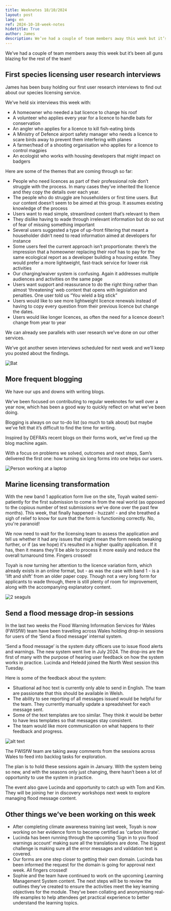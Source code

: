 ```yaml
---
title: Weeknotes 18/10/2024
layout: post
lang: en
ref: 2024-10-18-week-notes
hidetitle: True
author: James
description: We’ve had a couple of team members away this week but it’s been all guns blazing for the rest of the team! 
---
```


We’ve had a couple of team members away this week but it’s been all guns blazing for the rest of the team! 

## First species licensing user research interviews

James has been busy holding our first user research interviews to find out about our species licensing service. 

We’ve held six interviews this week with: 

+ A homeowner who needed a bat licence to change his roof
+ A volunteer who applies every year for a licence to handle bats for conservation
+ An angler who applies for a licence to kill fish-eating birds
+ A Ministry of Defence airport safety manager who needs a licence to scare birds away to prevent them interfering with planes
+ A farmer/head of a shooting organisation who applies for a licence to control magpies
+ An ecologist who works with housing developers that might impact on badgers 

Here are some of the themes that are coming through so far: 

+ People who need licences as part of their professional role don’t struggle with the process. In many cases they’ve inherited the licence and they copy the details over each year.
+ The people who do struggle are householders or first time users. But our content doesn’t seem to be aimed at this group. It assumes existing knowledge of the process
+ Users want to read simple, streamlined content that’s relevant to them
+ They dislike having to wade through irrelevant information but do so out of fear of missing something important
+ Several users suggested a type of up-front filtering that meant a householder didn’t need to read information aimed at developers for instance
+ Some users feel the current approach isn’t proportionate: there’s the impression that a homeowner replacing their roof has to pay for the same ecological report as a developer building a housing estate. They would prefer a more lightweight, fast-track service for lower risk activities
+ Our charging/waiver system is confusing. Again it addresses multiple audiences and activities on the same page
+ Users want support and reassurance to do the right thing rather than almost ‘threatening’ web content that opens with legislation and penalties. One user told us “You wield a big stick”
+ Users would like to see more lightweight licence renewals instead of having to copy every question from their previous licence but change the dates.
+ Users would like longer licences, as often the need for a licence doesn’t change from year to year

We can already see parallels with user research we’ve done on our other services. 

We’ve got another seven interviews scheduled for next week and we’ll keep you posted about the findings. 

![Bat](https://github.com/nrw-digital/week-notes/blob/90070b24493378962c049574342c393ba8339481/images/18102024-001.jpg?raw=true)

## More frequent blogging

We have our ups and downs with writing blogs. 

We’ve been focused on contributing to regular weeknotes for well over a year now, which has been a good way to quickly reflect on what we’ve been doing. 

Blogging is always on our to-do list (so much to talk about) but maybe we’ve felt that it’s difficult to find the time for writing. 

Inspired by DEFRA’s recent blogs on their forms work, we’ve fired up the blog machine again. 

With a focus on problems we solved, outcomes and next steps, Sam’s delivered the first one: how turning six long forms into one helps our users. 

![Person working at a laptop](https://github.com/nrw-digital/week-notes/blob/90070b24493378962c049574342c393ba8339481/images/18102024-002.jpg?raw=true)

## Marine licensing transformation
 
With the new band 1 application form live on the site, Toyah waited semi-patiently for the first submission to come in from the real world (as opposed to the copious number of test submissions we've done over the past few months). This week, that finally happened - huzzah! - and she breathed a sigh of relief to know for sure that the form is functioning correctly. No, you're paranoid! 
 
We now need to wait for the licensing team to assess the application and tell us whether it had any issues that might mean the form needs tweaking further, or if (as we hope) it's resulted in a higher quality application. If it has, then it means they'll be able to process it more easily and reduce the overall turnaround time. Fingers crossed! 
 
Toyah is now turning her attention to the licence variation form, which already exists in an online format, but - as was the case with band 1 - is a 'lift and shift' from an older paper copy. Though not a very long form for applicants to wade through, there is still plenty of room for improvement, along with the accompanying explanatory content. 

![2 seaguls](https://github.com/nrw-digital/week-notes/blob/90070b24493378962c049574342c393ba8339481/images/18102024-003.jpg?raw=true)

## Send a flood message drop-in sessions

In the last two weeks the Flood Warning Information Services for Wales (FWISfW) team have been travelling across Wales holding drop-in sessions for users of the ‘Send a flood message’ internal system. 

‘Send a flood message’ is the system duty officers use to issue flood alerts and warnings. The new system went live in July 2024. The drop-ins are the first of many with the purpose of hearing user feedback on how the system works in practice. Lucinda and Heledd joined the North West session this Tuesday.

Here is some of the feedback about the system:

+ Situational ad hoc text is currently only able to send in English. The team are passionate that this should be available in Welsh.
+ The ability to see reporting of all messages issued would be helpful for the team. They currently manually update a spreadsheet for each message sent.
+ Some of the text templates are too similar. They think it would be better to have less templates so that messages stay consistent.
+ The team would like more communication on what happens to their feedback and progress.

![alt text](https://github.com/nrw-digital/week-notes/blob/90070b24493378962c049574342c393ba8339481/images/18102924-004.png?raw=true)

The FWISfW team are taking away comments from the sessions across Wales to feed into backlog tasks for exploration.

The plan is to hold these sessions again in January. With the system being so new, and with the seasons only just changing, there hasn’t been a lot of opportunity to use the system in practice.

The event also gave Lucinda and opportunity to catch up with Tom and Kim. They will be joining her in discovery workshops next week to explore managing flood message content.

## Other things we’ve been working on this week

+ After completing climate awareness training last week, Toyah is now working on her evidence form to become certified as 'carbon literate'.
+ Lucinda has been running through the upcoming ‘Sign in to you flood warnings account’ making sure all the translations are done. The biggest challenge is making sure all the error messages and validation text is covered.
+ Our forms are one step closer to getting their own domain. Lucinda has been informed the request for the domain is going for approval next week. All fingers crossed!
+ Sophie and the team have continued to work on the upcoming Learning Management System content. The next steps will be to review the outlines they’ve created to ensure the activities meet the key learning objectives for the module. They’ve been collating and anonymising real-life examples to help attendees get practical experience to better understand the learning topics.
